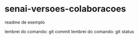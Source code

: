 # senai-versoes-colaboracoes

readme de exemplo


lembrei do comando: git commit
lembrei do comando: git status

